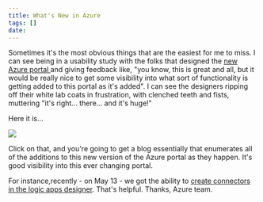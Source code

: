 ```yaml
---
title: What's New in Azure
tags: []
date: 
---
```


Sometimes it's the most obvious things that are the easiest for me to miss. I can see being in a usability study with the folks that designed the [new Azure portal ](http://portal.azure.com/)and giving feedback like, "you know, this is great and all, but it would be really nice to get some visibility into what sort of functionality is getting added to this portal as it's added". I can see the designers ripping off their white lab coats in frustration, with clenched teeth and fists, muttering "it's right... there... and it's huge!"

Here it is...

![](http://codefoster.blob.core.windows.net/site/image/7ad7edb9e96c40d1a6baccfe3ed61de9/whatsnewinazure_obvious_1.png)

Click on that, and you're going to get a blog essentially that enumerates all of the additions to this new version of the Azure portal as they happen. It's good visibility into this ever changing portal.

For instance,recently - on May 13 - we got the ability to [create connectors in the logic apps designer](http://azure.microsoft.com/en-us/updates/create-connectors-in-logic-apps-designer/). That's helpful. Thanks, Azure team.